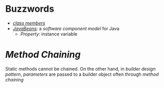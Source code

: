 # Buzzwords
* [*class members*](https://docs.oracle.com/javase/tutorial/java/javaOO/classvars.html)
* [*JavaBeans*](http://download.oracle.com/otndocs/jcp/7224-javabeans-1.01-fr-spec-oth-JSpec/): a *software component model* for Java
  * *Property*: instance variable
# *Method Chaining*
Static methods cannot be chained. On the other hand, in *builder design pattern*, *parameters* are passed to a builder object often through *method chaining*  

